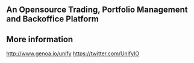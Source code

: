 ## An Opensource Trading, Portfolio Management and Backoffice Platform



## More information

http://www.genoa.io/unify
https://twitter.com/UnifyIO

